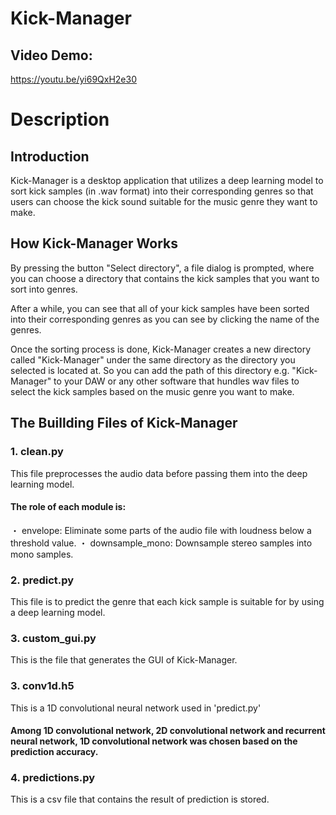 # Kick-Manager
## Video Demo:
https://youtu.be/yi69QxH2e30
# Description
## Introduction
   Kick-Manager is a desktop application that utilizes a deep learning model to sort kick samples (in .wav format) into their corresponding genres so that users can choose the kick sound suitable for the music genre they want to make.


## How Kick-Manager Works
By pressing the button "Select directory", a file dialog is prompted, where you can choose a directory that contains the kick samples that you want to sort into genres.

After a while, you can see that all of your kick samples have been sorted into their corresponding genres as you can see by clicking the name of the genres.

Once the sorting process is done, Kick-Manager creates a new directory called "Kick-Manager" under the same directory as the directory you selected is located at.
So you can add the path of this directory e.g. "Kick-Manager" to your DAW or any other software that hundles wav files to select the kick samples based on the music genre you want to make.


## The Buillding Files of Kick-Manager
### 1. clean.py
This file preprocesses the audio data before passing them into the deep learning model.
#### The role of each module is:
・ envelope: Eliminate some parts of the audio file with loudness below a threshold value.
・ downsample_mono: Downsample stereo samples into mono samples.

### 2. predict.py
This file is to predict the genre that each kick sample is suitable for by using a deep learning model.

### 3. custom_gui.py
This is the file that generates the GUI of Kick-Manager.

### 3. conv1d.h5
This is a 1D convolutional neural network used in 'predict.py'
#### Among 1D convolutional network, 2D convolutional network and recurrent neural network, 1D convolutional network was chosen based on the prediction accuracy.

### 4. predictions.py
This is a csv file that contains the result of prediction is stored.

